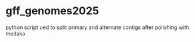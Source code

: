# gff_genomes2025

python script ued to split primary and alternate contigs after polishing with medaka
